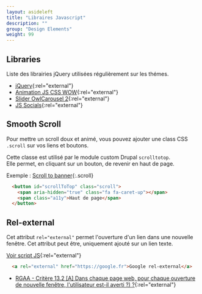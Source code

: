 ```yaml
---
layout: asideleft
title: "Libraires Javascript"
description: ""
group: "Design Elements"
weight: 99
---
```


##  Libraries

Liste des librairies jQuery utilisées régulièrement sur les thémes.

* [jQuery](https://jquery.com/){:rel="external"}
* [Animation JS CSS WOW](http://mynameismatthieu.com/WOW/){:rel="external"}
* [Slider OwlCarousel 2](https://owlcarousel2.github.io/OwlCarousel2/){:rel="external"}
* [JS Socials](http://js-socials.com/){:rel="external"}

## Smooth Scroll

Pour mettre un scroll doux et animé, vous pouvez ajouter une class CSS `.scroll` sur vos liens et boutons.

Cette classe est utilisé par le module custom Drupal `scrolltotop`.  
Elle permet, en cliquant sur un bouton, de revenir en haut de page.

Exemple : [Scroll to banner](#banner){:.scroll}

```html
  <button id="scrollToTop" class="scroll">
    <span aria-hidden="true" class="fa fa-caret-up"></span>
    <span class="a11y">Haut de page</span>
  </button>
```

## Rel-external

Cet attribut `rel="external"` permet l'ouverture d'un lien dans une nouvelle fenêtre. Cet attribut peut être, uniquement ajouté sur un lien texte.

[Voir script JS](https://codepen.io/aquelito/pen/VbVwqG){:rel="external"}

```html
  <a rel="external" href="https://google.fr">Google rel-external</a>
```

* [RGAA - Critère 13.2 [A] Dans chaque page web, pour chaque ouverture de nouvelle fenêtre, l'utilisateur est-il averti ?) ?](https://references.modernisation.gouv.fr/rgaa-accessibilite/criteres.html#crit-13-2){:rel="external"}
